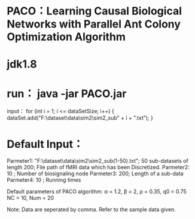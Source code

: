 # PACO：Learning Causal Biological Networks with Parallel Ant Colony Optimization Algorithm
# jdk1.8
# run： java -jar PACO.jar 

input： for (int i = 1; i <= dataSetSize; i++) {
            dataSet.add("F:\\dataset\\data\\sim2\\sim2_sub" + i + ".txt");
        }




        
# Default Input：
Parmeter1: "F:\\dataset\\data\\sim2\\sim2_sub(1-50).txt"; 50 sub-datasets of length 200; File path of fMRI data which has been Discretized.
Parmeter2: 10 ;  Number of biosignaling node
Parmeter3: 200;  Length of a sub-data
Parmeter4: 10 ;  Running times

Default parameters of  PACO algorithm:
α = 1.2, β = 2, ρ = 0.35, q0 = 0.75
NC = 10, Num = 20

Note:
Data are seperated by comma.
Refer to the sample data given.


